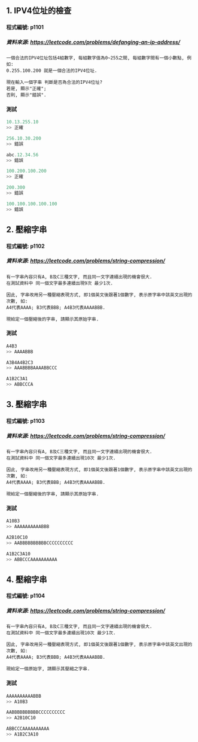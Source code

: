 ## 1. IPV4位址的檢查

#### 程式編號: p1101 <p/>

##### 資料來源: https://leetcode.com/problems/defanging-an-ip-address/
```
一個合法的IPV4位址包括4組數字, 每組數字值為0~255之間, 每組數字間有一個小數點, 例如:
0.255.100.200 就是一個合法的IPV4位址.

現在輸入一個字串 判斷是否為合法的IPV4位址?
若是, 顯示"正確";
否則, 顯示"錯誤".
```

#### 測試
``` python
10.13.255.10
>> 正確

256.10.30.200
>> 錯誤

abc.12.34.56
>> 錯誤

100.200.100.200
>> 正確

200.300
>> 錯誤

100.100.100.100.100
>> 錯誤
```


## 2. 壓縮字串

#### 程式編號: p1102 <p/>

##### 資料來源: https://leetcode.com/problems/string-compression/
```
有一字串內容只有A, B及C三種文字, 而且同一文字連續出現的機會很大.
在測試資料中 同一個文字最多連續出現9次 最少1次.

因此, 字串改用另一種壓縮表現方式, 即1個英文後跟著1個數字, 表示原字串中該英文出現的次數, 如:
A4代表AAAA; B3代表BBB; A4B3代表AAAABBB.

現給定一個壓縮後的字串, 請顯示其原始字串.
```

#### 測試
``` python
A4B3
>> AAAABBB

A3B4A4B2C3
>> AAABBBBAAAABBCCC

A1B2C3A1
>> ABBCCCA
```



## 3. 壓縮字串

#### 程式編號: p1103 <p/>

##### 資料來源: https://leetcode.com/problems/string-compression/
```
有一字串內容只有A, B及C三種文字, 而且同一文字連續出現的機會很大.
在測試資料中 同一個文字最多連續出現10次 最少1次.

因此, 字串改用另一種壓縮表現方式, 即1個英文後跟著1個數字, 表示原字串中該英文出現的次數, 如:
A4代表AAAA; B3代表BBB; A4B3代表AAAABBB.

現給定一個壓縮後的字串, 請顯示其原始字串.
```

#### 測試
``` python
A10B3
>> AAAAAAAAAABBB

A2B10C10
>> AABBBBBBBBBBCCCCCCCCCC

A1B2C3A10
>> ABBCCCAAAAAAAAAA
```


## 4. 壓縮字串

#### 程式編號: p1104 <p/>

##### 資料來源: https://leetcode.com/problems/string-compression/
```
有一字串內容只有A, B及C三種文字, 而且同一文字連續出現的機會很大.
在測試資料中 同一個文字最多連續出現10次 最少1次.

因此, 字串改用另一種壓縮表現方式, 即1個英文後跟著1個數字, 表示原字串中該英文出現的次數, 如:
A4代表AAAA; B3代表BBB; A4B3代表AAAABBB.

現給定一個原始字, 請顯示其壓縮之字串.
```

#### 測試
``` python
AAAAAAAAAABBB
>> A10B3

AABBBBBBBBBBCCCCCCCCCC
>> A2B10C10

ABBCCCAAAAAAAAAA
>> A1B2C3A10
```
